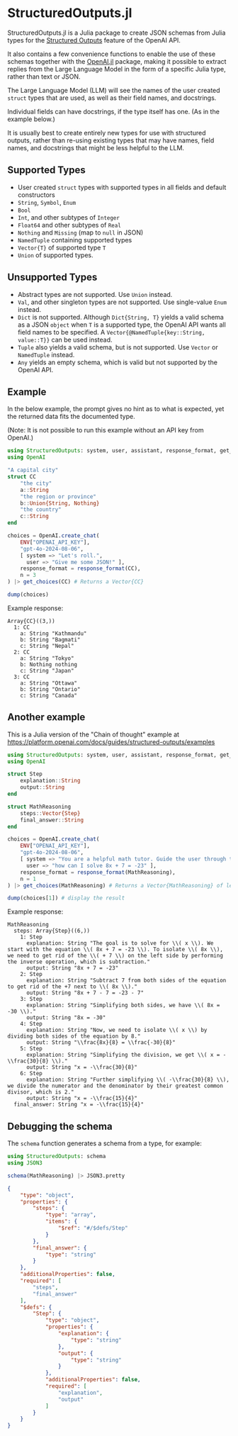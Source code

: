 # StructuredOutputs.jl

StructuredOutputs.jl is a Julia package to create JSON schemas from Julia types for the [Structured Outputs](https://platform.openai.com/docs/guides/structured-outputs/structured-outputs) feature of the OpenAI API.

It also contains a few convenience functions to enable the use of these schemas together with the [OpenAI.jl](https://github.com/JuliaML/OpenAI.jl) package,
making it possible to extract replies from the Large Language Model in the form of a specific Julia type, rather than text or JSON.

The Large Language Model (LLM) will see the names of the user created `struct` types that are used, as well as their field names, and docstrings.

Individual fields can have docstrings, if the type itself has one. (As in the example below.)

It is usually best to create entirely new types for use with structured outputs, rather than re-using existing types that may have names, 
field names, and docstrings that might be less helpful to the LLM.

## Supported Types

- User created `struct` types with supported types in all fields and default constructors
- `String`, `Symbol`, `Enum`
- `Bool`
- `Int`, and other subtypes of `Integer`
- `Float64` and other subtypes of `Real`
- `Nothing` and `Missing` (map to `null` in JSON)
- `NamedTuple` containing supported types
- `Vector{T}` of supported type `T`
- `Union` of supported types.

## Unsupported Types

- Abstract types are not supported. Use `Union` instead.
- `Val`, and other singleton types are not supported. Use single-value `Enum` instead.
- `Dict` is not supported. Although `Dict{String, T}` yields a valid schema as a JSON `object` when `T` is a supported type, the OpenAI API wants all field names to be specified. A `Vector{@NamedTuple{key::String, value::T}}` can be used instead.
- `Tuple` also yields a valid schema, but is not supported. Use `Vector` or `NamedTuple` instead.
- `Any` yields an empty schema, which is valid but not supported by the OpenAI API.

## Example

In the below example, the prompt gives no hint as to what is expected, yet the returned data fits the documented type.

(Note: It is not possible to run this example without an API key from OpenAI.)

```julia
using StructuredOutputs: system, user, assistant, response_format, get_choices
using OpenAI

"A capital city"
struct CC
    "the city"
    a::String
    "the region or province"
    b::Union{String, Nothing}
    "the country"
    c::String
end

choices = OpenAI.create_chat(
    ENV["OPENAI_API_KEY"],
    "gpt-4o-2024-08-06",
    [ system => "Let's roll.",
      user => "Give me some JSON!" ],
    response_format = response_format(CC),
    n = 3
) |> get_choices(CC) # Returns a Vector{CC}

dump(choices)
```

Example response:
```
Array{CC}((3,))
  1: CC
    a: String "Kathmandu"
    b: String "Bagmati"
    c: String "Nepal"
  2: CC
    a: String "Tokyo"
    b: Nothing nothing
    c: String "Japan"
  3: CC
    a: String "Ottawa"
    b: String "Ontario"
    c: String "Canada"
```

## Another example

This is a Julia version of the "Chain of thought" example at https://platform.openai.com/docs/guides/structured-outputs/examples

```julia
using StructuredOutputs: system, user, assistant, response_format, get_choices
using OpenAI

struct Step
    explanation::String
    output::String
end

struct MathReasoning
    steps::Vector{Step}
    final_answer::String
end

choices = OpenAI.create_chat(
    ENV["OPENAI_API_KEY"],
    "gpt-4o-2024-08-06",
    [ system => "You are a helpful math tutor. Guide the user through the solution step by step.",
      user => "how can I solve 8x + 7 = -23" ],
    response_format = response_format(MathReasoning),
    n = 1
) |> get_choices(MathReasoning) # Returns a Vector{MathReasoning} of length n

dump(choices[1]) # display the result
```

Example response:
```
MathReasoning
  steps: Array{Step}((6,))
    1: Step
      explanation: String "The goal is to solve for \\( x \\). We start with the equation \\( 8x + 7 = -23 \\). To isolate \\( 8x \\), we need to get rid of the \\( + 7 \\) on the left side by performing the inverse operation, which is subtraction."
      output: String "8x + 7 = -23"
    2: Step
      explanation: String "Subtract 7 from both sides of the equation to get rid of the +7 next to \\( 8x \\)."
      output: String "8x + 7 - 7 = -23 - 7"
    3: Step
      explanation: String "Simplifying both sides, we have \\( 8x = -30 \\)."
      output: String "8x = -30"
    4: Step
      explanation: String "Now, we need to isolate \\( x \\) by dividing both sides of the equation by 8."
      output: String "\\frac{8x}{8} = \\frac{-30}{8}"
    5: Step
      explanation: String "Simplifying the division, we get \\( x = -\\frac{30}{8} \\)."
      output: String "x = -\\frac{30}{8}"
    6: Step
      explanation: String "Further simplifying \\( -\\frac{30}{8} \\), we divide the numerator and the denominator by their greatest common divisor, which is 2."
      output: String "x = -\\frac{15}{4}"
  final_answer: String "x = -\\frac{15}{4}"
```

## Debugging the schema

The `schema` function generates a schema from a type, for example:

```julia
using StructuredOutputs: schema
using JSON3

schema(MathReasoning) |> JSON3.pretty
```

```json
{
    "type": "object",
    "properties": {
        "steps": {
            "type": "array",
            "items": {
                "$ref": "#/$defs/Step"
            }
        },
        "final_answer": {
            "type": "string"
        }
    },
    "additionalProperties": false,
    "required": [
        "steps",
        "final_answer"
    ],
    "$defs": {
        "Step": {
            "type": "object",
            "properties": {
                "explanation": {
                    "type": "string"
                },
                "output": {
                    "type": "string"
                }
            },
            "additionalProperties": false,
            "required": [
                "explanation",
                "output"
            ]
        }
    }
}
```
